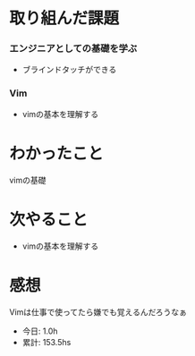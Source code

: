 # 取り組んだ課題
### エンジニアとしての基礎を学ぶ
* ブラインドタッチができる
### Vim
* vimの基本を理解する
# わかったこと
vimの基礎
# 次やること
* vimの基本を理解する
# 感想
Vimは仕事で使ってたら嫌でも覚えるんだろうなぁ
* 今日: 1.0h
* 累計: 153.5hs
